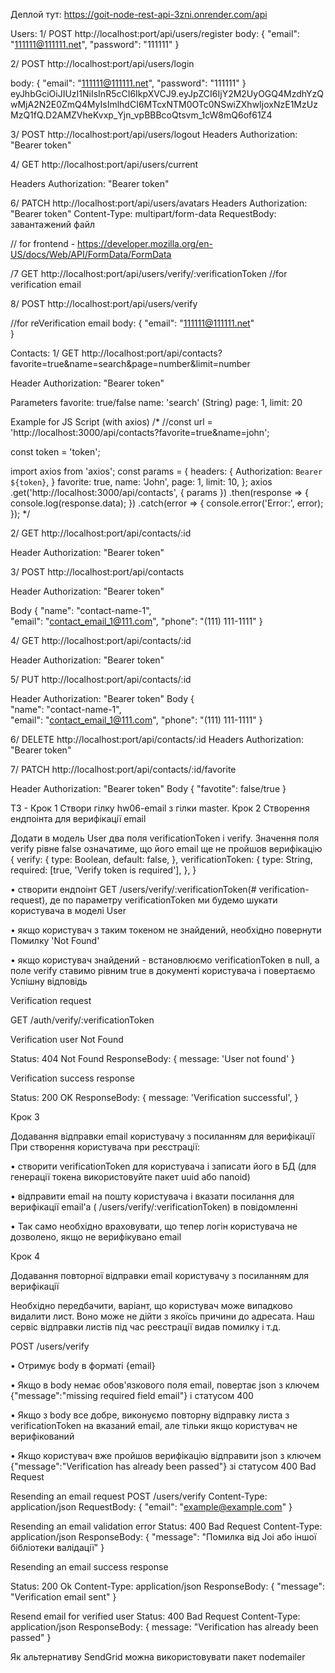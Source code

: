 Деплой тут: https://goit-node-rest-api-3zni.onrender.com/api

Users:
1/
POST http://localhost:port/api/users/register
body: 
{
  "email": "111111@111111.net",
  "password": "111111"
}

2/
POST http://localhost:port/api/users/login

body: 
{
  "email": "111111@111111.net",
  "password": "111111"
}
eyJhbGciOiJIUzI1NiIsInR5cCI6IkpXVCJ9.eyJpZCI6IjY2M2UyOGQ4MzdhYzQwMjA2N2E0ZmQ4MyIsImlhdCI6MTcxNTM0OTc0NSwiZXhwIjoxNzE1MzUzMzQ1fQ.D2AMZVheKvxp_Yjn_vpBBBcoQtsvm_1cW8mQ6of61Z4

3/
POST http://localhost:port/api/users/logout
Headers
Authorization: "Bearer token"

4/ 
GET http://localhost:port/api/users/current

Headers
Authorization: "Bearer token"
 

6/ 
PATCH http://localhost:port/api/users/avatars
Headers
Authorization: "Bearer token"
Content-Type: multipart/form-data
RequestBody: завантажений файл

// for frontend - https://developer.mozilla.org/en-US/docs/Web/API/FormData/FormData

/7
GET http://localhost:port/api/users/verify/:verificationToken
//for verification email 

8/
POST http://localhost:port/api/users/verify

//for reVerification email 
body: 
{
  "email": "111111@111111.net"  
}


Contacts:
1/ 
GET http://localhost:port/api/contacts?favorite=true&name=search&page=number&limit=number

Header
Authorization: "Bearer token"

Parameters
favorite: true/false
name: 'search' (String)
page: 1,
limit: 20

Example for JS Script (with axios)
/*
//const url = 'http://localhost:3000/api/contacts?favorite=true&name=john';

const token = 'token';

import axios from 'axios';
const params = {
  headers: {
    Authorization: `Bearer ${token}`,
  }
  favorite: true, 
  name: 'John', 
  page: 1, 
  limit: 10, 
};
axios
  .get('http://localhost:3000/api/contacts', { params })
  .then(response => {
    console.log(response.data);
  })
  .catch(error => {
    console.error('Error:', error);
  });
*/

2/
GET http://localhost:port/api/contacts/:id

Header
Authorization: "Bearer token"

3/
POST http://localhost:port/api/contacts

Header
Authorization: "Bearer token"

Body
{
  "name": "contact-name-1",  
  "email": "contact_email_1@111.com",
  "phone": "(111) 111-1111"
}

4/
GET http://localhost:port/api/contacts/:id

Header
Authorization: "Bearer token"

5/
PUT http://localhost:port/api/contacts/:id

Header
Authorization: "Bearer token"
Body
{    
  "name": "contact-name-1",  
  "email": "contact_email_1@111.com",
  "phone": "(111) 111-1111"
}

6/ 
DELETE http://localhost:port/api/contacts/:id
Headers
Authorization: "Bearer token"

7/
PATCH http://localhost:port/api/contacts/:id/favorite

Header
Authorization: "Bearer token"
Body
{ 
  "favotite": false/true
}


ТЗ -
Крок 1 Створи гілку hw06-email з гілки master.
Крок 2 Створення ендпоінта для верифікації email

Додати в модель User два поля verificationToken і verify. Значення поля verify рівне false означатиме, що його email ще не пройшов верифікацію
{
  verify: {
    type: Boolean,
    default: false,
  },
  verificationToken: {
    type: String,
    required: [true, 'Verify token is required'],
  },
}

• створити ендпоінт GET /users/verify/:verificationToken(# verification-request), де по параметру verificationToken ми будемо шукати користувача в моделі User

• якщо користувач з таким токеном не знайдений, необхідно повернути Помилку 'Not Found'

• якщо користувач знайдений - встановлюємо verificationToken в null, а поле verify ставимо рівним true в документі користувача і повертаємо Успішну відповідь

Verification request

GET /auth/verify/:verificationToken

Verification user Not Found

Status: 404 Not Found
ResponseBody: {
  message: 'User not found'
}

Verification success response

Status: 200 OK
ResponseBody: {
  message: 'Verification successful',
}

Крок 3

Додавання відправки email користувачу з посиланням для верифікації
При створення користувача при реєстрації:

• створити verificationToken для користувача і записати його в БД (для генерації токена використовуйте пакет uuid або nanoid)

• відправити email на пошту користувача і вказати посилання для верифікації email'а ( /users/verify/:verificationToken) в повідомленні

• Так само необхідно враховувати, що тепер логін користувача не дозволено, якщо не верифікувано email

Крок 4

Додавання повторної відправки email користувачу з посиланням для верифікації

Необхідно передбачити, варіант, що користувач може випадково видалити лист. Воно може не дійти з якоїсь причини до адресата. Наш сервіс відправки листів під час реєстрації видав помилку і т.д.

POST /users/verify

• Отримує body в форматі {email}

• Якщо в body немає обов'язкового поля email, повертає json з ключем {"message":"missing required field email"} і статусом 400

• Якщо з body все добре, виконуємо повторну відправку листа з verificationToken на вказаний email, але тільки якщо користувач не верифікований

• Якщо користувач вже пройшов верифікацію відправити json з ключем {"message":"Verification has already been passed"} зі статусом 400 Bad Request

Resending an email request
POST /users/verify
Content-Type: application/json
RequestBody: {
  "email": "example@example.com"
}

Resending an email validation error
Status: 400 Bad Request
Content-Type: application/json
ResponseBody:  {
  "message": "Помилка від Joi або іншої бібліотеки валідації"
}

Resending an email success response

Status: 200 Ok
Content-Type: application/json
ResponseBody: {
  "message": "Verification email sent"
}

Resend email for verified user
Status: 400 Bad Request
Content-Type: application/json
ResponseBody: {
  message: "Verification has already been passed"
}

Як альтернативу SendGrid можна використовувати пакет nodemailer
